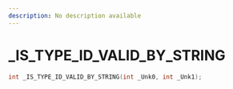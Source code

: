 ```yaml
---
description: No description available 
---
```


# _IS_TYPE_ID_VALID_BY_STRING

```cpp
int _IS_TYPE_ID_VALID_BY_STRING(int _Unk0, int _Unk1);
```